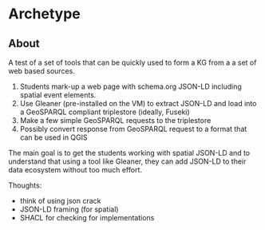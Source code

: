 # Archetype

## About

A test of a set of tools that can be quickly used to form a KG from a 
a set of web based sources.

1.  Students mark-up a web page with schema.org JSON-LD including spatial event elements.
2.  Use Gleaner (pre-installed on the VM) to extract JSON-LD and load into a GeoSPARQL compliant triplestore (ideally, Fuseki)
3.  Make a few simple GeoSPARQL requests to the triplestore
4.  Possibly convert response from GeoSPARQL request to a format that can be used in QGIS

The main goal is to get the students working with spatial JSON-LD and to understand that using a tool like Gleaner, they can add JSON-LD to their data ecosystem without too much effort.

Thoughts:

* think of using json crack
* JSON-LD framing (for spatial)
* SHACL for checking for implementations

